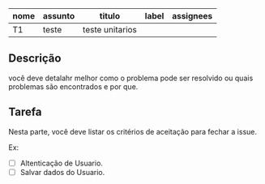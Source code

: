 
| nome | assunto| titulo| label | assignees |
|------|------|------|------|-----|
| T1 | teste|teste unitarios | | | 


## Descrição

você deve detalahr melhor como o problema pode ser resolvido ou quais problemas são encontrados e por que.

## Tarefa 

Nesta parte, você deve listar os critérios de aceitação para fechar a issue.

 Ex:

- [ ] Altenticação de Usuario.
- [ ] Salvar dados do Usuario.
